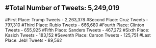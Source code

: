 #Total Number of Tweets: 5,249,019 
---
#First Place: Trump Tweets - 2,263,378
#Second Place: Cruz Tweets - 797,310
#Third Place: Rubio Tweets - 666,680
#Fourth Place: Clinton Tweets - 655,925
#Fifth Place: Sanders Tweets - 467,272
#Sixth Place: Kasich Tweets - 183,152
#Seventh Place: Carson Tweets - 125,751
#Last Place: Jeb! Tweets - 89,562
